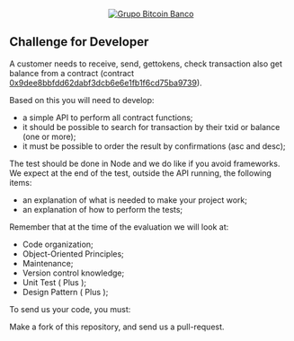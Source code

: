 <p align="center">
  <a href="https://www.btc-banco.com">
      <img src="https://s3.amazonaws.com/assinaturas-de-emails/btc.png" alt="Grupo Bitcoin Banco"/>
  </a>
</p>

## Challenge for Developer

A customer needs to receive, send, gettokens, check transaction also get balance from a contract (contract <a href="https://rinkeby.etherscan.io/address/0x9dee8bbfdd62dabf3dcb6e6e1fb1f6cd75ba9739#code">0x9dee8bbfdd62dabf3dcb6e6e1fb1f6cd75ba9739</a>).

Based on this you will need to develop:

- a simple API to perform all contract functions;
- it should be possible to search for transaction by their txid or balance (one or more);
- it must be possible to order the result by confirmations (asc and desc);

The test should be done in Node and we do like if you avoid frameworks. We expect at the end of the test, outside the API running, the following items:

- an explanation of what is needed to make your project work;
- an explanation of how to perform the tests;

Remember that at the time of the evaluation we will look at:

- Code organization;
- Object-Oriented Principles;
- Maintenance;
- Version control knowledge;
- Unit Test ( Plus );
- Design Pattern ( Plus );

To send us your code, you must:

Make a fork of this repository, and send us a pull-request.
